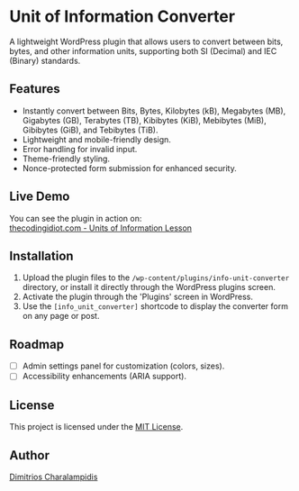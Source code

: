 # Unit of Information Converter

A lightweight WordPress plugin that allows users to convert between bits, bytes, and other information units, supporting both SI (Decimal) and IEC (Binary) standards.

## Features
- Instantly convert between Bits, Bytes, Kilobytes (kB), Megabytes (MB), Gigabytes (GB), Terabytes (TB), Kibibytes (KiB), Mebibytes (MiB), Gibibytes (GiB), and Tebibytes (TiB).
- Lightweight and mobile-friendly design.
- Error handling for invalid input.
- Theme-friendly styling.
- Nonce-protected form submission for enhanced security.

## Live Demo
You can see the plugin in action on:  
[thecodingidiot.com - Units of Information Lesson](https://thecodingidiot.com/lesson/units-of-information-decoding-the-language-of-digital-storage/)

## Installation
1. Upload the plugin files to the `/wp-content/plugins/info-unit-converter` directory, or install it directly through the WordPress plugins screen.
2. Activate the plugin through the 'Plugins' screen in WordPress.
3. Use the `[info_unit_converter]` shortcode to display the converter form on any page or post.

## Roadmap
- [ ] Admin settings panel for customization (colors, sizes).
- [ ] Accessibility enhancements (ARIA support).

## License
This project is licensed under the [MIT License](LICENSE).

## Author
[Dimitrios Charalampidis](https://charalampidis.pro)

